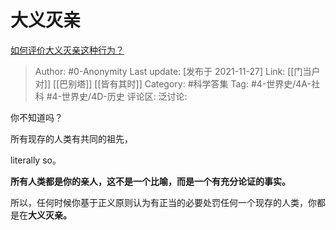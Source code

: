 # 大义灭亲
[如何评价大义灭亲这种行为？](https://www.zhihu.com/question/269150510/answer/2244629009)

> Author: #0-Anonymity
> Last update: [发布于 2021-11-27]
> Link: [[门当户对]] [[巴别塔]] [[皆有其时]]
> Category: #科学答集
> Tag: #4-世界史/4A-社科 #4-世界史/4D-历史
> 评论区:
> 泛讨论:

你不知道吗？

所有现存的人类有共同的祖先，

literally so。

**所有人类都是你的亲人，这不是一个比喻，而是一个有充分论证的事实。**

所以，任何时候你基于正义原则认为有正当的必要处罚任何一个现存的人类，你都是在**大义灭亲。**

